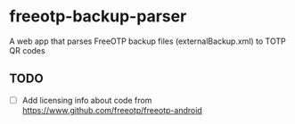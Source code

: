 # freeotp-backup-parser
A web app that parses FreeOTP backup files (externalBackup.xml) to TOTP QR codes

## TODO

- [ ] Add licensing info about code from https://www.github.com/freeotp/freeotp-android
